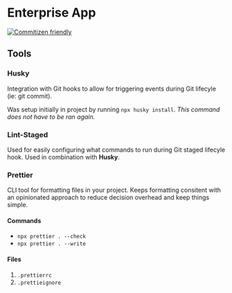# Enterprise App

[![Commitizen friendly](https://img.shields.io/badge/commitizen-friendly-brightgreen.svg)](http://commitizen.github.io/cz-cli/)

## Tools

### Husky

Integration with Git hooks to allow for triggering events during Git lifecyle (ie: git commit).

Was setup initially in project by running `npx husky install`. _This command does not have to be ran again._

### Lint-Staged

Used for easily configuring what commands to run during Git staged lifecyle hook. Used in combination with **Husky**.

### Prettier

CLI tool for formatting files in your project. Keeps formatting consitent with an opinionated approach to reduce decision overhead and keep things simple.

#### Commands

- `npx prettier . --check`
- `npx prettier . --write`

#### Files

1. `.prettierrc`
1. `.prettieignore`
